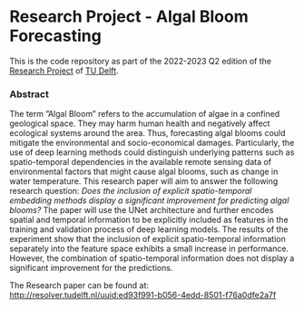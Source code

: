 # Research Project - Algal Bloom Forecasting
This is the code repository as part of the 2022-2023 Q2 edition of the
[Research Project](https://github.com/TU-Delft-CSE/Research-Project)
of [TU Delft](https://https//github.com/TU-Delft-CSE).

### Abstract
The term ”Algal Bloom” refers to the accumulation of algae in a confined geological space. They may harm human health and negatively affect ecological systems around the area. Thus, forecasting algal blooms could mitigate the environmental and socio-economical damages. Particularly, the use of deep learning methods could distinguish underlying patterns such as spatio-temporal dependencies in the available remote sensing data of environmental factors that might cause algal blooms, such as change in water temperature. This research paper will aim to answer the following research question: *Does the inclusion of explicit spatio-temporal embedding methods display a significant improvement for predicting algal blooms?* The paper will use the UNet architecture and further encodes spatial and temporal information to be explicitly included as features in the training and validation process of deep learning models. The results of the experiment show that the inclusion of explicit spatio-temporal information separately into the feature space exhibits a small increase in performance. However, the combination of spatio-temporal information does not display a significant improvement for the predictions.

The Research paper can be found at: http://resolver.tudelft.nl/uuid:ed93f991-b056-4edd-8501-f76a0dfe2a7f

